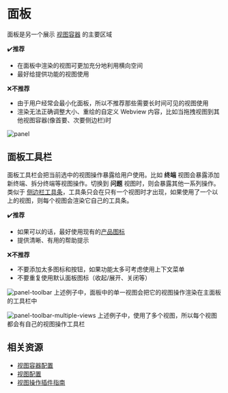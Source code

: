 # 面板

面板是另一个展示 [视图容器](../references/contribution-points.md#contributesviewscontainers) 的主要区域

✔**️推荐**

- 在面板中渲染的视图可更加充分地利用横向空间
- 最好给提供功能的视图使用

❌**不推荐**

- 由于用户经常会最小化面板，所以不推荐那些需要长时间可见的视图使用
- 渲染无法正确调整大小、重绘的自定义 Webview 内容，比如当拖拽视图到其他视图容器(像首要、次要侧边栏)时

![panel](https://code.visualstudio.com/assets/api/ux-guidelines/examples/panel.png)

## 面板工具栏

面板工具栏会把当前选中的视图操作暴露给用户使用。比如 **终端** 视图会暴露添加新终端、拆分终端等视图操作。切换到 **问题** 视图时，则会暴露其他一系列操作。类似于 [侧边栏工具条](./sidebars.md#侧边栏工具条)，工具条只会在只有一个视图时才出现，如果使用了一个以上的视图，则每个视图会渲染它自己的工具条。

✔**️推荐**

- 如果可以的话，最好使用现有的[产品图标](../references/icons-in-labels.md#图标列表)
- 提供清晰、有用的帮助提示

❌**不推荐**

- 不要添加太多图标和按钮，如果功能太多可考虑使用上下文菜单
- 不要重复使用默认面板图标（收起/展开、关闭等）

![panel-toolbar](https://code.visualstudio.com/assets/api/ux-guidelines/examples/panel-toolbar.png)
上述例子中，面板中的单一视图会把它的视图操作渲染在主面板的工具栏中

![panel-toolbar-multiple-views](https://code.visualstudio.com/assets/api/ux-guidelines/examples/panel-toolbar-multiple-views.png)
上述例子中，使用了多个视图，所以每个视图都会有自己的视图操作工具栏

## 相关资源

- [视图容器配置](../references/contribution-points.md#contributesviewscontainers)
- [视图配置](../references/contribution-points.md#contributesviews)
- [视图操作插件指南](../extension-guides/tree-view.md#视图操作)